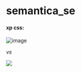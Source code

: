 # semantica_se

#### xp css:
![image](https://user-images.githubusercontent.com/111701513/215909185-9df5faab-f127-4013-b0aa-ff1c30f356c1.png)

*vs*

![](https://www.w3.org/2001/sw/Europe/events/foaf-galway/papers/pp/fentwine/fig3b.png)
